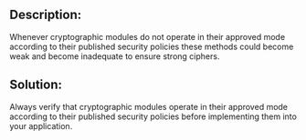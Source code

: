 ## Description:

Whenever cryptographic modules do not operate in their approved mode according to their
published security policies these methods could become weak and become inadequate to
ensure strong ciphers.

## Solution:

Always verify that cryptographic modules operate in their approved mode according to
their published security policies before implementing them into your application.
